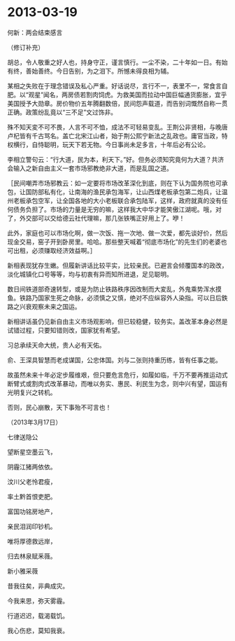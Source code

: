 # 2013-03-19

何新：两会结束感言

（修订补充）

胡总，令人敬重之好人也，持身守正，谨言慎行。一尘不染，二十年如一日。有始有终，善始善终。今日告别，为之泪下。所憾未得良相为辅。

某相之失败在于理念错误及私心严重。好话说尽，言行不一，表里不一，常食言自肥。以“观星”闻名，两房债若割肉饲虎。为救美国而拉动中国巨幅通货膨胀，宜乎美国授予大勋章。房价物价五年腾翻数倍，民间怨声载道，而告别词慨然自称一贯正确。政策纷乱竟以“三不足”文过饰非。

殊不知天変不可不畏，人言不可不恤，成法不可轻易变乱。王荆公非贤相，与晚唐卢杞皆有千古骂名。盖亡北宋江山者，始于荆公熙宁新法之乱政也。庸官当政，特权横行，自恃聪明，玩天下若无物。今日事尚未足多言，十年后必有公论。

李相立警句云：“行大道，民为本，利天下。”好。但务必须知究竟何为大道？共济会输入之新自由主义一套市场邪教绝非大道，而是乱国之道。

［民间嘲弄市场邪教云：如一定要将市场改革深化到底，则在下认为国务院也可承包，让国防部私有化，让南海的渔民承包海军，让山西煤老板承包第二炮兵，让温州老板承包空军，让全国各地的大小老板联合承包陆军，这样，政府就真的没有任何债务负担了。市场的力量是无穷的嘛，这样我大中华才能笑傲江湖呢。哦，对了，外交部可以交给德云社代理嘛，那几张铁嘴正好用上了。咿！

此外，家庭也可以市场化啊，做一次饭、拖一次地、做一次爱，都先谈好价，然后现金交易，窑子开到卧房里。哈哈。那些整天喊着“彻底市场化”的先生们的老婆也可出租，必须赚取经济效益啊。］

新相表现犹存生嫩。但履新讲话比较平实，比较亲民。已避言会倾覆国本的政改，淡化城镇化口号等等，均与初衷有异而知所进退，足见聪明。

数日间铁道部奇速转型，或是为防止铁路秩序因改制而大変乱，外鬼乘势浑水摸鱼。铁路乃国家生死之命脉，必须慎之又慎，绝对不应纵容外人染指。可以日后鉄路之兴衰观察未来之国运。

新相讲话虽仍见新自由主义市场观影响，但已较稳健，较务实。盖改革本身必然是试错过程，只要知错则改，国家犹有希望。

习总承续天命大统，贵人必有天佑。

俞、王深具智慧而老成谋国，公忠体国。刘与二张则持重历练，皆有任事之能。

故虽然未来十年必定步履维艰，但只要危言危行，如履如临，千万不要再推运动式断臂式或割肉式改革暴动，而唯以务实、惠民、利民生为念，则中兴有望，国运有光明复兴之转机。

否则，民心崩散，天下事殆不可言也！

（2013年3月17日）

七律送隐公 

望断星空墨云飞，

阴霾江猪两依依。

汶川父老怜君瘦，

率土黔首恨吏肥。

富国功铭房地产，

亲民泪润印钞机。

唯将厚德救远岸，

归去林泉赋釆薇。

新小雅采薇

昔我往矣，非典成灾。

今我来思，弥天雾霾。

行道迟迟，载渴载饥。

我心伤悲，莫知我衰。
